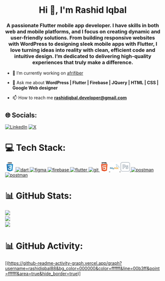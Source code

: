 <h1 align="center">Hi 👋, I'm Rashid Iqbal</h1>
<h3 align="center">A passionate Flutter mobile app developer. I have skills in both web and mobile platforms, and I focus on creating dynamic and user-friendly solutions. From building responsive websites with WordPress to designing sleek mobile apps with Flutter, I love turning ideas into reality with clean, efficient code and intuitive design. I’m dedicated to delivering high-quality experiences that truly make a difference.</h3>

- 🔭 I’m currently working on [afrifiber](https://www.afrifiber.com/en/)
  
- 💬 Ask me about **WordPress | Flutter | Firebase | JQuery | HTML | CSS | Google Web designer**

- 📫 How to reach me **rashidiqbal.developer@gmail.com**

## 🌐 Socials:
[![LinkedIn](https://img.shields.io/badge/LinkedIn-%230077B5.svg?logo=linkedin&logoColor=white)](https://linkedin.com/in/https://www.linkedin.com/in/muhammad-rashid-57543a50) [![X](https://img.shields.io/badge/X-black.svg?logo=X&logoColor=white)](https://x.com/LIbraRashid) 

# 💻 Tech Stack:
<p align="left"> <a href="https://www.w3schools.com/css/" target="_blank" rel="noreferrer"> <img src="https://raw.githubusercontent.com/devicons/devicon/master/icons/css3/css3-original-wordmark.svg" alt="css3" width="30" height="30"/> </a> <a href="https://dart.dev" target="_blank" rel="noreferrer"> <img src="https://www.vectorlogo.zone/logos/dartlang/dartlang-icon.svg" alt="dart" width="30" height="30"/> </a> <a href="https://www.figma.com/" target="_blank" rel="noreferrer"> <img src="https://www.vectorlogo.zone/logos/figma/figma-icon.svg" alt="figma" width="30" height="30"/> </a> <a href="https://firebase.google.com/" target="_blank" rel="noreferrer"> <img src="https://www.vectorlogo.zone/logos/firebase/firebase-icon.svg" alt="firebase" width="30" height="30"/> </a> <a href="https://flutter.dev" target="_blank" rel="noreferrer"> <img src="https://www.vectorlogo.zone/logos/flutterio/flutterio-icon.svg" alt="flutter" width="30" height="30"/> </a> <a href="https://git-scm.com/" target="_blank" rel="noreferrer"> <img src="https://www.vectorlogo.zone/logos/git-scm/git-scm-icon.svg" alt="git" width="30" height="30"/> </a> <a href="https://www.w3.org/html/" target="_blank" rel="noreferrer"> <img src="https://raw.githubusercontent.com/devicons/devicon/master/icons/html5/html5-original-wordmark.svg" alt="html5" width="30" height="30"/> </a> <a href="https://www.mysql.com/" target="_blank" rel="noreferrer"> <img src="https://raw.githubusercontent.com/devicons/devicon/master/icons/mysql/mysql-original-wordmark.svg" alt="mysql" width="30" height="30"/> </a> <a href="https://www.photoshop.com/en" target="_blank" rel="noreferrer"> <img src="https://raw.githubusercontent.com/devicons/devicon/master/icons/photoshop/photoshop-line.svg" alt="photoshop" width="30" height="30"/> </a> <a href="https://postman.com" target="_blank" rel="noreferrer"> <img src="https://www.vectorlogo.zone/logos/getpostman/getpostman-icon.svg" alt="postman" width="30" height="30"/> </a> <a href="https://developer.wordpress.org/" target="_blank" rel="noreferrer"> <img src="https://www.vectorlogo.zone/logos/wordpress/wordpress-icon.svg" alt="postman" width="30" height="30"/> </a></p>

# 📊 GitHub Stats:
![](https://github-readme-stats.vercel.app/api?username=rashidiqbal88&theme=default&hide_border=false&include_all_commits=true&count_private=true)<br/>
![](https://github-readme-streak-stats.herokuapp.com/?user=rashidiqbal88&theme=default&hide_border=false)<br/>
![](https://github-readme-stats.vercel.app/api/top-langs/?username=rashidiqbal88&theme=default&hide_border=false&include_all_commits=true&count_private=true&layout=compact)

# 📊 GitHub Activity:
[(https://github-readme-activity-graph.vercel.app/graph?username=rashidiqbal88&bg_color=000000&color=ffffff&line=00b3ff&point=ffffff&area=true&hide_border=true)]
